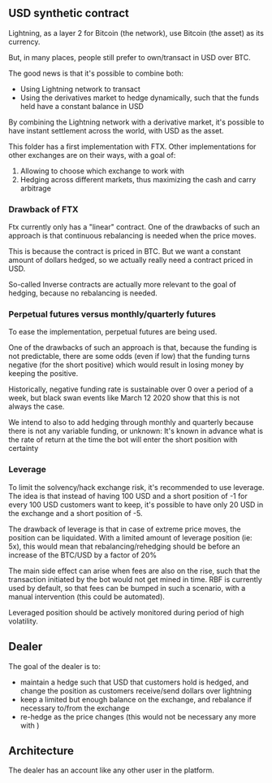 ## USD synthetic contract

Lightning, as a layer 2 for Bitcoin (the network), use Bitcoin (the asset) as its currency. 

But, in many places, people still prefer to own/transact in USD over BTC.

The good news is that it's possible to combine both:
- Using Lightning network to transact
- Using the derivatives market to hedge dynamically, such that the funds held have a constant balance in USD

By combining the Lightning network with a derivative market, it's possible to have instant settlement across the world, with USD as the asset.


This folder has a first implementation with FTX.
Other implementations for other exchanges are on their ways, with a goal of: 
1. Allowing to choose which exchange to work with
2. Hedging across different markets, thus maximizing the cash and carry arbitrage

### Drawback of FTX

Ftx currently only has a "linear" contract. One of the drawbacks of such an approach is that continuous rebalancing is needed when the price moves.

This is because the contract is priced in BTC. But we want a constant amount of dollars hedged, so we actually really need a contract priced in USD.

So-called Inverse contracts are actually more relevant to the goal of hedging, because no rebalancing is needed.

### Perpetual futures versus monthly/quarterly futures

To ease the implementation, perpetual futures are being used.

One of the drawbacks of such an approach is that, because the funding is not predictable, there are some odds (even if low) that the funding turns negative (for the short positive) which would result in losing money by keeping the positive.

Historically, negative funding rate is sustainable over 0 over a period of a week, but black swan events like March 12 2020 show that this is not always the case.

We intend to also to add hedging through monthly and quarterly because there is not any variable funding, or unknown: 
It's known in advance what is the rate of return at the time the bot will enter the short position with certainty

### Leverage

To limit the solvency/hack exchange risk, it's recommended to use leverage. The idea is that instead of having 100 USD and a short position of -1 for every 100 USD customers want to keep, it's possible to have only 20 USD in the exchange and a short position of -5. 

The drawback of leverage is that in case of extreme price moves, the position can be liquidated. With a limited amount of leverage position (ie: 5x), this would mean that rebalancing/rehedging should be before an increase of the BTC/USD by a factor of 20%

The main side effect can arise when fees are also on the rise, such that the transaction initiated by the bot would not get mined in time. RBF is currently used by default, so that fees can be bumped in such a scenario, with a manual intervention (this could be automated). 

Leveraged position should be actively monitored during period of high volatility.

## Dealer

The goal of the dealer is to:
- maintain a hedge such that USD that customers hold is hedged, and change the position as customers receive/send dollars over lightning
- keep a limited but enough balance on the exchange, and rebalance if necessary to/from the exchange
- re-hedge as the price changes (this would not be necessary any more with )

## Architecture

The dealer has an account like any other user in the platform.
